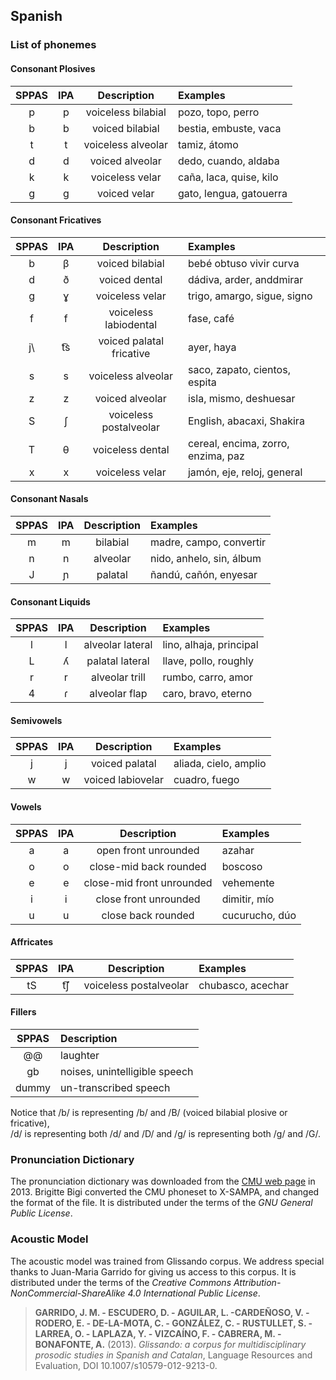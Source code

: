 ## Spanish

### List of phonemes

#### Consonant Plosives

| SPPAS |  IPA  | Description           | Examples                |
|:-----:|:-----:|:---------------------:|:------------------------|
|   p   |   p   | voiceless bilabial    | pozo, topo, perro       |
|   b   |   b   | voiced bilabial       | bestia, embuste, vaca   |
|   t   |   t   | voiceless alveolar    | tamiz, átomo            |
|   d   |   d   | voiced alveolar       | dedo, cuando, aldaba    |
|   k   |   k   | voiceless velar       | caña, laca, quise, kilo |
|   g   |   g   | voiced velar          | gato, lengua, gatouerra |


#### Consonant Fricatives

| SPPAS |  IPA  | Description              | Examples     |
|:-----:|:-----:|:------------------------:|:-------------|
|   b   |   β   | voiced bilabial          | bebé  obtuso  vivir  curva  |
|   d   |   ð   | voiced dental            | dádiva, arder, anddmirar      |
|   g   |   ɣ   | voiceless velar          | trigo, amargo, sigue, signo   |
|   f   |   f   | voiceless labiodental    | fase, café                    |
|  j\   |  t͡s   | voiced palatal fricative | ayer, haya  |
|   s   |   s   | voiceless alveolar       | saco, zapato, cientos, espita |
|   z   |   z   | voiced alveolar          | isla, mismo, deshuesar        |
|   S   |   ʃ   | voiceless postalveolar   | English, abacaxi, Shakira     |
|   T   |   θ   | voiceless dental         | cereal, encima, zorro, enzima, paz |
|   x   |   x   | voiceless velar          | jamón, eje, reloj, general    |


#### Consonant Nasals

| SPPAS |  IPA  | Description            | Examples                  |
|:-----:|:-----:|:----------------------:|:--------------------------|
|   m   |   m   | bilabial               | madre, campo, convertir   |
|   n   |   n   | alveolar               | nido, anhelo, sin, álbum  |
|   J   |   ɲ   | palatal                | ñandú, cañón, enyesar     |


#### Consonant Liquids

| SPPAS |  IPA  | Description            | Examples  |
|:-----:|:-----:|:----------------------:|:----------|
|   l   |   l   | alveolar lateral       | lino, alhaja, principal |
|   L   |   ʎ   | palatal lateral        | llave, pollo, roughly   |
|   r   |   r   | alveolar trill         | rumbo, carro, amor      |
|   4   |   ɾ   | alveolar flap          | caro, bravo, eterno     |


#### Semivowels

| SPPAS |  IPA  | Description            | Examples              |
|:-----:|:-----:|:----------------------:|:----------------------|
|   j   |   j   | voiced palatal         | aliada, cielo, amplio |
|   w   |   w   | voiced labiovelar      | cuadro, fuego         | 


#### Vowels

| SPPAS |  IPA  | Description               | Examples        |
|:-----:|:-----:|:-------------------------:|:----------------|
|   a   |   a   | open front unrounded      | azahar          |
|   o   |   o   | close-mid back rounded    | boscoso         |
|   e   |   e   | close-mid front unrounded | vehemente       |
|   i   |   i   | close front unrounded     | dimitir, mío    |
|   u   |   u   | close back rounded        | cucurucho, dúo  |


#### Affricates

| SPPAS |  IPA  | Description               | Examples                |
|:-----:|:-----:|:-------------------------:|:------------------------|
|  tS   |  t͡ʃ   | voiceless postalveolar    | chubasco, acechar       |


#### Fillers

| SPPAS | Description                     | 
|:-----:|:--------------------------------|
| @@    |  laughter                       |
| gb    |  noises,  unintelligible speech |
| dummy |  un-transcribed speech          |


Notice that /b/ is representing /b/ and /B/ (voiced bilabial plosive or fricative),  
/d/ is representing both /d/ and /D/ and
/g/ is representing both /g/ and /G/.


### Pronunciation Dictionary

The pronunciation dictionary was downloaded from the 
[CMU web page](http://www.speech.cs.cmu.edu/) in 2013. 
Brigitte Bigi converted the CMU phoneset to X-SAMPA, and changed the format
of the file.
It is distributed under the terms of the *GNU General Public License*.


### Acoustic Model

The acoustic model was trained from Glissando corpus. We address special
thanks to Juan-Maria Garrido for giving us access to this corpus.
It is distributed under the terms of the 
*Creative Commons Attribution-NonCommercial-ShareAlike 4.0 International Public License*.

>**GARRIDO, J. M. - ESCUDERO, D. - AGUILAR, L. -CARDEÑOSO, V. - RODERO, E. - DE-LA-MOTA, C. - GONZÁLEZ, C. - RUSTULLET, S. - LARREA, O. - LAPLAZA, Y. - VIZCAÍNO, F. - CABRERA, M. - BONAFONTE, A.** (2013).
>*Glissando: a corpus for multidisciplinary prosodic studies in Spanish and Catalan*,
>Language Resources and Evaluation, DOI 10.1007/s10579-012-9213-0.
